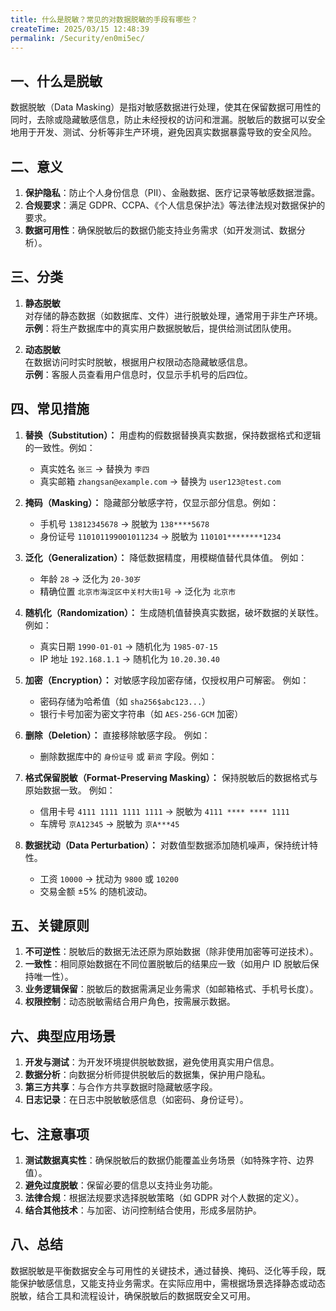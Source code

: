 ```yaml
---
title: 什么是脱敏？常见的对数据脱敏的手段有哪些？
createTime: 2025/03/15 12:48:39
permalink: /Security/en0mi5ec/
---
```


## 一、什么是脱敏

数据脱敏（Data Masking）是指对敏感数据进行处理，使其在保留数据可用性的同时，去除或隐藏敏感信息，防止未经授权的访问和泄漏。脱敏后的数据可以安全地用于开发、测试、分析等非生产环境，避免因真实数据暴露导致的安全风险。

## 二、意义

1. **保护隐私**：防止个人身份信息（PII）、金融数据、医疗记录等敏感数据泄露。
2. **合规要求**：满足 GDPR、CCPA、《个人信息保护法》等法律法规对数据保护的要求。
3. **数据可用性**：确保脱敏后的数据仍能支持业务需求（如开发测试、数据分析）。

## 三、分类

1. **静态脱敏**  
   对存储的静态数据（如数据库、文件）进行脱敏处理，通常用于非生产环境。  
   **示例**：将生产数据库中的真实用户数据脱敏后，提供给测试团队使用。

2. **动态脱敏**  
   在数据访问时实时脱敏，根据用户权限动态隐藏敏感信息。  
   **示例**：客服人员查看用户信息时，仅显示手机号的后四位。

## 四、常见措施

1. **替换（Substitution）：** 用虚构的假数据替换真实数据，保持数据格式和逻辑的一致性。例如：

   - 真实姓名 `张三` → 替换为 `李四`
   - 真实邮箱 `zhangsan@example.com` → 替换为 `user123@test.com`

2. **掩码（Masking）：** 隐藏部分敏感字符，仅显示部分信息。例如：

   - 手机号 `13812345678` → 脱敏为 `138****5678`
   - 身份证号 `110101199001011234` → 脱敏为 `110101********1234`

3. **泛化（Generalization）：** 降低数据精度，用模糊值替代具体值。 例如：

   - 年龄 `28` → 泛化为 `20-30岁`
   - 精确位置 `北京市海淀区中关村大街1号` → 泛化为 `北京市`

4. **随机化（Randomization）：** 生成随机值替换真实数据，破坏数据的关联性。 例如：

   - 真实日期 `1990-01-01` → 随机化为 `1985-07-15`
   - IP 地址 `192.168.1.1` → 随机化为 `10.20.30.40`

5. **加密（Encryption）：** 对敏感字段加密存储，仅授权用户可解密。 例如：

   - 密码存储为哈希值（如 `sha256$abc123...`）
   - 银行卡号加密为密文字符串（如 `AES-256-GCM` 加密）

6. **删除（Deletion）：** 直接移除敏感字段。 例如：

   - 删除数据库中的 `身份证号` 或 `薪资` 字段。例如：

7. **格式保留脱敏（Format-Preserving Masking）：** 保持脱敏后的数据格式与原始数据一致。 例如：

   - 信用卡号 `4111 1111 1111 1111` → 脱敏为 `4111 **** **** 1111`
   - 车牌号 `京A12345` → 脱敏为 `京A***45`

8. **数据扰动（Data Perturbation）：** 对数值型数据添加随机噪声，保持统计特性。

   - 工资 `10000` → 扰动为 `9800` 或 `10200`
   - 交易金额 ±5% 的随机波动。

## 五、关键原则

1. **不可逆性**：脱敏后的数据无法还原为原始数据（除非使用加密等可逆技术）。
2. **一致性**：相同原始数据在不同位置脱敏后的结果应一致（如用户 ID 脱敏后保持唯一性）。
3. **业务逻辑保留**：脱敏后的数据需满足业务需求（如邮箱格式、手机号长度）。
4. **权限控制**：动态脱敏需结合用户角色，按需展示数据。

## 六、典型应用场景

1. **开发与测试**：为开发环境提供脱敏数据，避免使用真实用户信息。
2. **数据分析**：向数据分析师提供脱敏后的数据集，保护用户隐私。
3. **第三方共享**：与合作方共享数据时隐藏敏感字段。
4. **日志记录**：在日志中脱敏敏感信息（如密码、身份证号）。

## 七、注意事项

1. **测试数据真实性**：确保脱敏后的数据仍能覆盖业务场景（如特殊字符、边界值）。
2. **避免过度脱敏**：保留必要的信息以支持业务功能。
3. **法律合规**：根据法规要求选择脱敏策略（如 GDPR 对个人数据的定义）。
4. **结合其他技术**：与加密、访问控制结合使用，形成多层防护。

## 八、总结

数据脱敏是平衡数据安全与可用性的关键技术，通过替换、掩码、泛化等手段，既能保护敏感信息，又能支持业务需求。在实际应用中，需根据场景选择静态或动态脱敏，结合工具和流程设计，确保脱敏后的数据既安全又可用。
